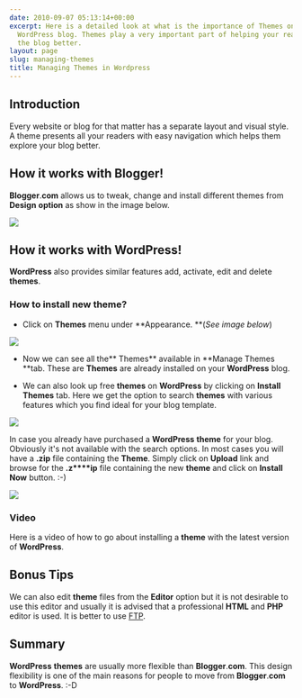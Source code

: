 ```yaml
---
date: 2010-09-07 05:13:14+00:00
excerpt: Here is a detailed look at what is the importance of Themes on a self hosted
  WordPress blog. Themes play a very important part of helping your readers navigate
  the blog better.
layout: page
slug: managing-themes
title: Managing Themes in Wordpress
---
```


## Introduction


Every website or blog for that matter has a separate layout and visual style. A theme presents all your readers with easy navigation which helps them explore your blog better.


## How it works with Blogger!


**Blogger**.**com** allows us to tweak, change and install different themes from **Design** **option** as show in the image below.

[![](https://rtcamp.com/wp-content/uploads/2010/08/design-bloger-to-wordpress.png)](https://rtcamp.com/wp-content/uploads/2010/08/design-bloger-to-wordpress.png)


## How it works with WordPress!


**WordPress** also provides similar features add, activate, edit and delete **themes**.


### How to install new theme?





	
  * Click on **Themes** menu under **Appearance. **(_See image below_)


[![](https://rtcamp.com/wp-content/uploads/2010/08/themes-blogger-to-wordpress.png)](https://rtcamp.com/wp-content/uploads/2010/08/themes-blogger-to-wordpress.png)



	
  * Now we can see all the** Themes** available in **Manage Themes **tab. These are **Themes** are already installed on your **WordPress** blog.

	
  * We can also look up free **themes** on **WordPress** by clicking on **Install** **Themes** tab. Here we get the option to search **themes** with various features which you find ideal for your blog template.


[![](https://rtcamp.com/wp-content/uploads/2010/08/themes-blogger-to-wp.png)](https://rtcamp.com/wp-content/uploads/2010/08/themes-blogger-to-wp.png)

In case you already have purchased a **WordPress** **theme** for your blog. Obviously it's not available with the search options. In most cases you will have a **.zip** file containing the **Theme**. Simply click on **Upload** link and browse for the **.z****ip** file containing the new **theme** and click on **Install** **Now** button. :-)

[![](https://rtcamp.com/wp-content/uploads/2010/08/upload-theme-blogger-to-wp.png)](https://rtcamp.com/wp-content/uploads/2010/08/upload-theme-blogger-to-wp.png)


### Video


Here is a video of how to go about installing a **theme** with the latest version of **WordPress**.


## Bonus Tips


We can also edit **theme** files from the **Editor** option but it is not desirable to use this editor and usually it is advised that a professional **HTML** and **PHP** editor is used. It is better to use [FTP](http://filezilla-project.org/).


## Summary


**WordPress** **themes** are usually more flexible than **Blogger**.**com**. This design flexibility is one of the main reasons for people to move from **Blogger**.**com** to **WordPress**. :-D
